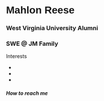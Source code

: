 <h1 style="font-family: Verdana, Geneva, Tahoma, sans-serif"> Mahlon Reese </h1>

<h3>West Virginia University Alumni</h3>
<h3>SWE @ JM Family</h3> 

<p>
  Interests
  <ul>
  <li></li>
  <li></li>
  <li></li>
</ul>
</p>




<h5>How to reach me</h5>

